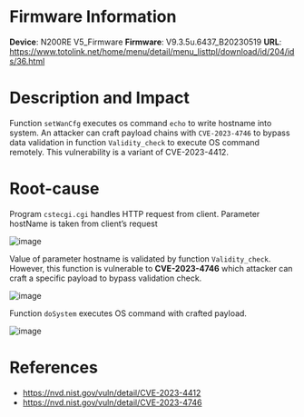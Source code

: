 # Firmware Information
**Device**: N200RE V5_Firmware
**Firmware**: V9.3.5u.6437_B20230519
**URL**: https://www.totolink.net/home/menu/detail/menu_listtpl/download/id/204/ids/36.html

# Description and Impact
Function `setWanCfg` executes os command `echo` to write hostname into system. An attacker can craft payload chains with `CVE-2023-4746` to bypass data validation in function `Validity_check` to execute OS command remotely. This vulnerability is a variant of CVE-2023-4412.

# Root-cause
Program `cstecgi.cgi` handles HTTP request from client. Parameter hostName is taken from client’s request

![image](https://github.com/user-attachments/assets/7abfba6a-db00-4b25-9d0a-d063f184be8a)

Value of parameter hostname is validated by function `Validity_check`. However, this function is vulnerable to **CVE-2023-4746** which attacker can craft a specific payload to bypass validation check.

![image](https://github.com/user-attachments/assets/7799114c-b18f-4889-a25a-19a420557fbf)

Function `doSystem` executes OS command with crafted payload.

![image](https://github.com/user-attachments/assets/79e567c7-0d4f-45f9-b1d5-bd1d0a12d593)

# References
- https://nvd.nist.gov/vuln/detail/CVE-2023-4412
-	https://nvd.nist.gov/vuln/detail/CVE-2023-4746
